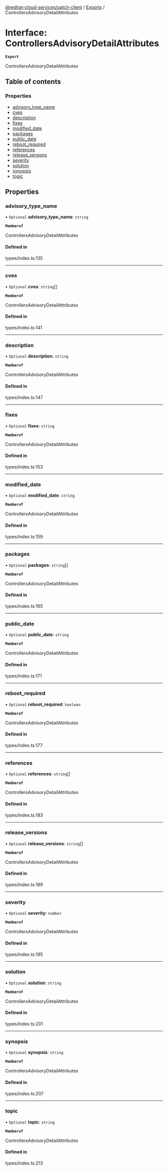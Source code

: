 [@redhat-cloud-services/patch-client](../README.md) / [Exports](../modules.md) / ControllersAdvisoryDetailAttributes

# Interface: ControllersAdvisoryDetailAttributes

**`Export`**

ControllersAdvisoryDetailAttributes

## Table of contents

### Properties

- [advisory\_type\_name](ControllersAdvisoryDetailAttributes.md#advisory_type_name)
- [cves](ControllersAdvisoryDetailAttributes.md#cves)
- [description](ControllersAdvisoryDetailAttributes.md#description)
- [fixes](ControllersAdvisoryDetailAttributes.md#fixes)
- [modified\_date](ControllersAdvisoryDetailAttributes.md#modified_date)
- [packages](ControllersAdvisoryDetailAttributes.md#packages)
- [public\_date](ControllersAdvisoryDetailAttributes.md#public_date)
- [reboot\_required](ControllersAdvisoryDetailAttributes.md#reboot_required)
- [references](ControllersAdvisoryDetailAttributes.md#references)
- [release\_versions](ControllersAdvisoryDetailAttributes.md#release_versions)
- [severity](ControllersAdvisoryDetailAttributes.md#severity)
- [solution](ControllersAdvisoryDetailAttributes.md#solution)
- [synopsis](ControllersAdvisoryDetailAttributes.md#synopsis)
- [topic](ControllersAdvisoryDetailAttributes.md#topic)

## Properties

### advisory\_type\_name

• `Optional` **advisory\_type\_name**: `string`

**`Memberof`**

ControllersAdvisoryDetailAttributes

#### Defined in

types/index.ts:135

___

### cves

• `Optional` **cves**: `string`[]

**`Memberof`**

ControllersAdvisoryDetailAttributes

#### Defined in

types/index.ts:141

___

### description

• `Optional` **description**: `string`

**`Memberof`**

ControllersAdvisoryDetailAttributes

#### Defined in

types/index.ts:147

___

### fixes

• `Optional` **fixes**: `string`

**`Memberof`**

ControllersAdvisoryDetailAttributes

#### Defined in

types/index.ts:153

___

### modified\_date

• `Optional` **modified\_date**: `string`

**`Memberof`**

ControllersAdvisoryDetailAttributes

#### Defined in

types/index.ts:159

___

### packages

• `Optional` **packages**: `string`[]

**`Memberof`**

ControllersAdvisoryDetailAttributes

#### Defined in

types/index.ts:165

___

### public\_date

• `Optional` **public\_date**: `string`

**`Memberof`**

ControllersAdvisoryDetailAttributes

#### Defined in

types/index.ts:171

___

### reboot\_required

• `Optional` **reboot\_required**: `boolean`

**`Memberof`**

ControllersAdvisoryDetailAttributes

#### Defined in

types/index.ts:177

___

### references

• `Optional` **references**: `string`[]

**`Memberof`**

ControllersAdvisoryDetailAttributes

#### Defined in

types/index.ts:183

___

### release\_versions

• `Optional` **release\_versions**: `string`[]

**`Memberof`**

ControllersAdvisoryDetailAttributes

#### Defined in

types/index.ts:189

___

### severity

• `Optional` **severity**: `number`

**`Memberof`**

ControllersAdvisoryDetailAttributes

#### Defined in

types/index.ts:195

___

### solution

• `Optional` **solution**: `string`

**`Memberof`**

ControllersAdvisoryDetailAttributes

#### Defined in

types/index.ts:201

___

### synopsis

• `Optional` **synopsis**: `string`

**`Memberof`**

ControllersAdvisoryDetailAttributes

#### Defined in

types/index.ts:207

___

### topic

• `Optional` **topic**: `string`

**`Memberof`**

ControllersAdvisoryDetailAttributes

#### Defined in

types/index.ts:213
